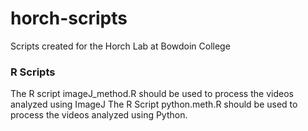 # horch-scripts
Scripts created for the Horch Lab at Bowdoin College


### R Scripts
The R script imageJ_method.R should be used to process the videos analyzed using ImageJ
The R Script python.meth.R should be used to process the videos analyzed using Python.
